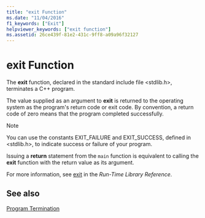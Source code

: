 ```yaml
---
title: "exit Function"
ms.date: "11/04/2016"
f1_keywords: ["Exit"]
helpviewer_keywords: ["exit function"]
ms.assetid: 26ce439f-81e2-431c-9ff8-a09a96f32127
---
```

# exit Function

The **exit** function, declared in the standard include file \<stdlib.h>, terminates a C++ program.

The value supplied as an argument to **exit** is returned to the operating system as the program's return code or exit code. By convention, a return code of zero means that the program completed successfully.

> [!NOTE]
>  You can use the constants EXIT_FAILURE and EXIT_SUCCESS, defined in \<stdlib.h>, to indicate success or failure of your program.

Issuing a **return** statement from the `main` function is equivalent to calling the **exit** function with the return value as its argument.

For more information, see [exit](../c-runtime-library/reference/exit-exit-exit.md) in the *Run-Time Library Reference*.

## See also

[Program Termination](../cpp/program-termination.md)